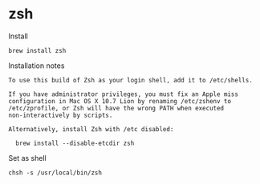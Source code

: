 # zsh #

Install

	brew install zsh

Installation notes

	To use this build of Zsh as your login shell, add it to /etc/shells.

	If you have administrator privileges, you must fix an Apple miss
	configuration in Mac OS X 10.7 Lion by renaming /etc/zshenv to
	/etc/zprofile, or Zsh will have the wrong PATH when executed
	non-interactively by scripts.

	Alternatively, install Zsh with /etc disabled:

	  brew install --disable-etcdir zsh

Set as shell

	chsh -s /usr/local/bin/zsh
